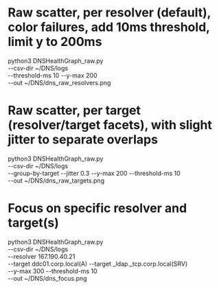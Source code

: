 # Raw scatter, per resolver (default), color failures, add 10ms threshold, limit y to 200ms
python3 DNSHealthGraph_raw.py \
  --csv-dir ~/DNS/logs \
  --threshold-ms 10 --y-max 200 \
  --out ~/DNS/dns_raw_resolvers.png

# Raw scatter, per target (resolver/target facets), with slight jitter to separate overlaps
python3 DNSHealthGraph_raw.py \
  --csv-dir ~/DNS/logs \
  --group-by-target --jitter 0.3 --y-max 200 --threshold-ms 10 \
  --out ~/DNS/dns_raw_targets.png

# Focus on specific resolver and target(s)
python3 DNSHealthGraph_raw.py \
  --csv-dir ~/DNS/logs \
  --resolver 167.190.40.21 \
  --target ddc01.corp.local(A) --target _ldap._tcp.corp.local(SRV) \
  --y-max 300 --threshold-ms 10 \
  --out ~/DNS/dns_focus.png
